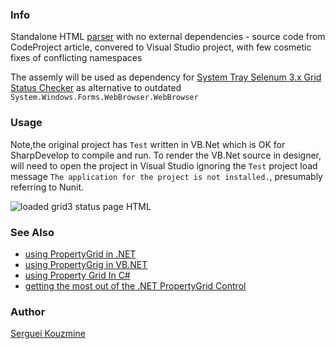 
### Info

Standalone HTML [parser](https://www.codeproject.com/Articles/6477/MIL-HTML-Parser)
with no external dependencies - source code from CodeProject article, convered to Visual Studio project, with few cosmetic fixes of conflicting namespaces

The assemly will be used as dependency for [System Tray Selenum 3.x Grid Status Checker](https://github.com/sergueik/powershell_ui_samples/tree/master/csharp/selenium3-grid-status-checker) as alternative to outdated `System.Windows.Forms.WebBrowser.WebBrowser`

### Usage

Note,the original project has `Test` written in VB.Net which is OK for SharpDevelop to compile and run. To render the VB.Net source in designer, will need to open the project in Visual Studio ignoring the `Test` project load message `The application for the project is not installed.`, presumably referring to Nunit.


![loaded grid3 status page HTML](https://github.com/sergueik/powershell_ui_samples/blob/master/external/csharp/mil_html/screenshots/capture-test.png)
### See Also

  * [using PropertyGrid in .NET](https://www.codeproject.com/Articles/22717/Using-PropertyGrid)
  * [using PropertyGrig in VB.NET](https://www.codeproject.com/Articles/2764/Using-PropertyGrid-Part-I)
  * [using Property Grid In C#](https://www.c-sharpcorner.com/article/using-property-grid-in-C-Sharp/)
  * [getting the most out of the .NET PropertyGrid Control](https://learn.microsoft.com/en-us/previous-versions/dotnet/articles/aa302326(v=msdn.10))

### Author
[Serguei Kouzmine](kouzmine_serguei@yahoo.com)
